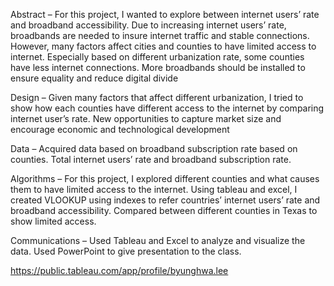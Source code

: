 Abstract – For this project, I wanted to explore between internet users’ rate and broadband accessibility. Due to increasing internet users’ rate, broadbands are needed to insure internet traffic and stable connections. However, many factors affect cities and counties to have limited access to internet. Especially based on different urbanization rate, some counties have less internet connections. More broadbands should be installed to ensure equality and reduce digital divide

Design – Given many factors that affect different urbanization, I tried to show how each counties have different access to the internet by comparing internet user’s rate. New opportunities to capture market size and encourage economic and technological development

Data – Acquired data based on broadband subscription rate based on counties. Total internet users’ rate and broadband subscription rate.  

Algorithms – For this project, I explored different counties and what causes them to have limited access to the internet. Using tableau and excel, I created VLOOKUP using indexes to refer countries’ internet users’ rate and broadband accessibility. Compared between different counties in Texas to show limited access. 

Communications –  Used Tableau and Excel to analyze and visualize the data. Used PowerPoint to give presentation to the class. 
 
https://public.tableau.com/app/profile/byunghwa.lee

